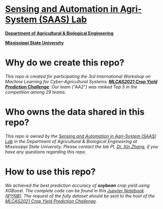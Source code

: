 # [Sensing and Automation in Agri-System (SAAS) Lab](https://sites.google.com/view/xin-zhang-lab/home)

[**Department of Agricultural & Biological Engineering**](https://www.abe.msstate.edu/)

[**Mississippi State University**](https://www.msstate.edu/)

# Why do we create this repo?
*This repo is created for participating the 3rd International Workshop on Machine Learning for Cyber-Agricultural Systems: [**MLCAS2021 Crop Yield Prediction Challenge**](https://eval.ai/web/challenges/challenge-page/1251/overview). Our team ("AA2") was ranked Top 5 in the competition among 29 teams.*

# Who owns the data shared in this repo?
*This repo is owned by the [Sensing and Automation in Agri-System (SAAS) Lab](https://sites.google.com/view/xin-zhang-lab/home) in the Department of Agricultural & Biological Engineering at Mississippi State University. Please contact the lab PI, [Dr. Xin Zhang](https://www.abe.msstate.edu/people/faculty/xin-zhang/), if you have any questions regarding this repo.*

# How to use this repo?
*We achieved the best prediction accuracy of **soybean** crop yield using XGBoost. The complete code can be found in this [Jupyter Notebook (IPYNB)](https://github.com/Zhanglab-abe/Crop-Yield-Prediction/blob/main/Crop_Yield_Prediction_XGBoost.ipynb). The request of the fully dataset should be sent to the host of the [MLCAS2021 Crop Yield Prediction Challenge](https://eval.ai/web/challenges/challenge-page/1251/overview).*
